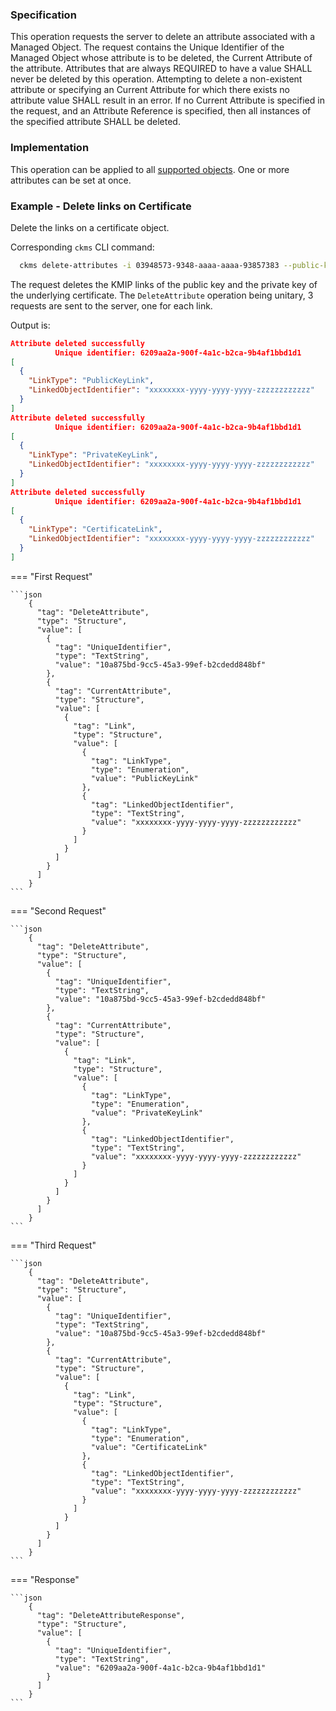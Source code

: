 ### Specification

This operation requests the server to delete an attribute associated with a Managed Object. The request contains the Unique Identifier of the Managed Object whose attribute is to be deleted, the Current Attribute of the attribute. Attributes that are always REQUIRED to have a value SHALL never be deleted by this operation. Attempting to delete a non-existent attribute or specifying an Current Attribute for which there exists no attribute value SHALL result in an error. If no Current Attribute is specified in the request, and an Attribute Reference is specified, then all instances of the specified attribute SHALL be deleted.

### Implementation

This operation can be applied to all [supported objects](./objects.md). One or more attributes can be set at once.

### Example - Delete links on Certificate

Delete the links on a certificate object.

Corresponding `ckms` CLI command:

```bash
  ckms delete-attributes -i 03948573-9348-aaaa-aaaa-93857383 --public-key-id xxxxxxxx-yyyy-yyyy-yyyy-zzzzzzzzzzzz --private-key-id xxxxxxxx-yyyy-yyyy-yyyy-zzzzzzzzzzzz --certificate-id xxxxxxxx-yyyy-yyyy-yyyy-zzzzzzzzzzzz
```

The request deletes the KMIP links of the public key and the private key of the underlying certificate.
The `DeleteAttribute` operation being unitary, 3 requests are sent to the server, one for each link.

Output is:

```json
Attribute deleted successfully
          Unique identifier: 6209aa2a-900f-4a1c-b2ca-9b4af1bbd1d1
[
  {
    "LinkType": "PublicKeyLink",
    "LinkedObjectIdentifier": "xxxxxxxx-yyyy-yyyy-yyyy-zzzzzzzzzzzz"
  }
]
Attribute deleted successfully
          Unique identifier: 6209aa2a-900f-4a1c-b2ca-9b4af1bbd1d1
[
  {
    "LinkType": "PrivateKeyLink",
    "LinkedObjectIdentifier": "xxxxxxxx-yyyy-yyyy-yyyy-zzzzzzzzzzzz"
  }
]
Attribute deleted successfully
          Unique identifier: 6209aa2a-900f-4a1c-b2ca-9b4af1bbd1d1
[
  {
    "LinkType": "CertificateLink",
    "LinkedObjectIdentifier": "xxxxxxxx-yyyy-yyyy-yyyy-zzzzzzzzzzzz"
  }
]
```

=== "First Request"

    ```json
        {
          "tag": "DeleteAttribute",
          "type": "Structure",
          "value": [
            {
              "tag": "UniqueIdentifier",
              "type": "TextString",
              "value": "10a875bd-9cc5-45a3-99ef-b2cdedd848bf"
            },
            {
              "tag": "CurrentAttribute",
              "type": "Structure",
              "value": [
                {
                  "tag": "Link",
                  "type": "Structure",
                  "value": [
                    {
                      "tag": "LinkType",
                      "type": "Enumeration",
                      "value": "PublicKeyLink"
                    },
                    {
                      "tag": "LinkedObjectIdentifier",
                      "type": "TextString",
                      "value": "xxxxxxxx-yyyy-yyyy-yyyy-zzzzzzzzzzzz"
                    }
                  ]
                }
              ]
            }
          ]
        }
    ```

=== "Second Request"

    ```json
        {
          "tag": "DeleteAttribute",
          "type": "Structure",
          "value": [
            {
              "tag": "UniqueIdentifier",
              "type": "TextString",
              "value": "10a875bd-9cc5-45a3-99ef-b2cdedd848bf"
            },
            {
              "tag": "CurrentAttribute",
              "type": "Structure",
              "value": [
                {
                  "tag": "Link",
                  "type": "Structure",
                  "value": [
                    {
                      "tag": "LinkType",
                      "type": "Enumeration",
                      "value": "PrivateKeyLink"
                    },
                    {
                      "tag": "LinkedObjectIdentifier",
                      "type": "TextString",
                      "value": "xxxxxxxx-yyyy-yyyy-yyyy-zzzzzzzzzzzz"
                    }
                  ]
                }
              ]
            }
          ]
        }
    ```

=== "Third Request"

    ```json
        {
          "tag": "DeleteAttribute",
          "type": "Structure",
          "value": [
            {
              "tag": "UniqueIdentifier",
              "type": "TextString",
              "value": "10a875bd-9cc5-45a3-99ef-b2cdedd848bf"
            },
            {
              "tag": "CurrentAttribute",
              "type": "Structure",
              "value": [
                {
                  "tag": "Link",
                  "type": "Structure",
                  "value": [
                    {
                      "tag": "LinkType",
                      "type": "Enumeration",
                      "value": "CertificateLink"
                    },
                    {
                      "tag": "LinkedObjectIdentifier",
                      "type": "TextString",
                      "value": "xxxxxxxx-yyyy-yyyy-yyyy-zzzzzzzzzzzz"
                    }
                  ]
                }
              ]
            }
          ]
        }
    ```

=== "Response"

    ```json
        {
          "tag": "DeleteAttributeResponse",
          "type": "Structure",
          "value": [
            {
              "tag": "UniqueIdentifier",
              "type": "TextString",
              "value": "6209aa2a-900f-4a1c-b2ca-9b4af1bbd1d1"
            }
          ]
        }
    ```
